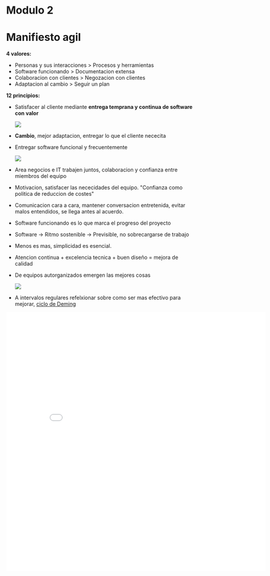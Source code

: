 
# Modulo 2

# Manifiesto agil

__4 valores:__ 

- Personas y sus interacciones > Procesos y herramientas
- Software funcionando > Documentacion extensa
- Colaboracion con clientes > Negozacion con clientes 
- Adaptacion al cambio > Seguir un plan

__12 principios:__

- Satisfacer al cliente mediante __entrega temprana y continua de software con valor__

    <img src="https://img001.prntscr.com/file/img001/kG1wwj57TeCejNRhpqbIMw.jpeg">

- __Cambio__, mejor adaptacion, entregar lo que el cliente nececita
- Entregar software funcional y frecuentemente

    <img src="https://img001.prntscr.com/file/img001/9uEGLRDDQGi-afgzzTz8yg.jpeg">

- Area negocios e IT trabajen juntos, colaboracion y confianza entre miembros del equipo
- Motivacion, satisfacer las nececidades del equipo. "Confianza como politica de reduccion de costes"
- Comunicacion cara a cara, mantener conversacion entretenida, evitar malos entendidos, se llega antes al acuerdo.
- Software funcionando es lo que marca el progreso del proyecto
- Software -> Ritmo sostenible -> Previsible, no sobrecargarse de trabajo
- Menos es mas, simplicidad es esencial.
- Atencion continua + excelencia tecnica + buen diseño = mejora de calidad
- De equipos autorganizados emergen las mejores cosas

    <img src="https://img001.prntscr.com/file/img001/ZMJgREKZS1OzSrG1msknBg.jpeg">

- A intervalos regulares refelxionar sobre como ser mas efectivo para mejorar, [ciclo de Deming](https://rocopolas.github.io/carpeta-digital/?trabajo=telefonica/modulo1.md)

<embed src="/carpeta-digital/assets/pdf/MetodologiasAgiles_M2.pdf" type="application/pdf" width="700px" height="700px">